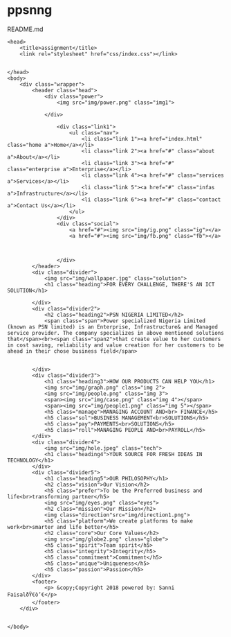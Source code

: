 # ppsnng
README.md
<html>

	<head>
		<title>assignment</title>
		<link rel="stylesheet" href="css/index.css"></link>


	</head>
	<body>
		<div class="wrapper"> 
			<header class="head">
				<div class="power">
					<img src="img/power.png" class="img1">
					
				</div>
				
					<div class="link1">  
						<ul class="nav">
							<li class="link 1"><a href="index.html" class="home a">Home</a></li>
							<li class="link 2"><a href="#" class="about a">About</a></li>
							<li class="link 3"><a href="#" class="enterprise a">Enterprise</a></li>
							<li class="link 4"><a href="#" class="services a">Services</a></li>
							<li class="link 5"><a href="#" class="infas a">Infrastructure</a></li>
							<li class="link 6"><a href="#" class="contact a">Contact Us</a></li>
						</ul>
					</div>
					<div class="social">
						<a href="#"><img src="img/ig.png" class="ig"></a>
						<a href="#"><img src="img/fb.png" class="fb"></a>
			
			
			
					</div>
			</header>
			<div class="divider">
				<img src="img/wallpaper.jpg" class="solution">
				<h1 class="heading">FOR EVERY CHALLENGE, THERE'S AN ICT SOLUTION</h1>
			
			</div>
			<div class="divider2">
				<h2 class="heading2">PSN NIGERIA LIMITED</h2>
				<span class="span">Power specialized Nigeria Limited (known as PSN limited) is an Enterprise, Infrastructure& and Managed service provider. The company specializes in above mentioned solutions that</span><br><span class="span2">that create value to her customers in cost saving, reliability and value creation for her customers to be ahead in their chose business field</span> 
			
			
			</div>
			<div class="divider3">
				<h1 class="heading3">HOW OUR PRODUCTS CAN HELP YOU</h1>
				<img src="img/graph.png" class="img 2">
				<img src="img/people.png" class="img 3">
				<span><img src="img/case.png" class="img 4"></span>
				<span><img src="img/people1.png" class="img 5"></span>
				<h5 class="manage">MANAGING ACCOUNT AND<br> FINANCE</h5>
				<h5 class="sol">BUSINESS MANAGEMENT<br>SOLUTIONS</h5>
				<h5 class="pay">PAYMENTS<br>SOLUTIONS</h5>
				<h5 class="roll">MANAGING PEOPLE AND<br>PAYROLL</h5>
			</div>
			<div class="divider4">
				<img src="img/hole.jpeg" class="tech">
				<h1 class="heading4">YOUR SOURCE FOR FRESH IDEAS IN TECHNOLOGY</h1>
			</div>
			<div class="divider5">
				<h1 class="heading5">OUR PHILOSOPHY</h1>
				<h2 class="vision">Our Vision</h2>
				<h5 class="prefer">To be the Preferred business and life<br>transforming partner</h5>
				<img src="img/eyes.png" class="eyes">
				<h2 class="mission">Our Mission</h2>
				<img class="direction"src="img/direction1.png">
				<h5 class="platform">We create platforms to make work<br>smarter and life better</h5>
				<h2 class="core">Our Core Values</h2>
				<img src="img/globe2.png" class="globe">
				<h5 class="spirit">Team spirit</h5>
				<h5 class="integrity">Integrity</h5>
				<h5 class="commitment">Commitment</h5>
				<h5 class="unique">Uniqueness</h5>
				<h5 class="passion">Passion</h5>
			</div>
			<footer>
				<p> &copy;Copyright 2018 powered by: Sanni FaisalðŸ€ò’€</p>
			</footer>
		</div>


	</body>









</html>
